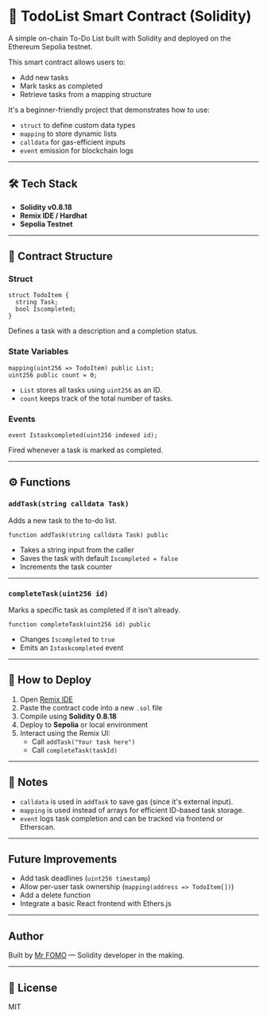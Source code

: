 # 📝 TodoList Smart Contract (Solidity)

A simple on-chain To-Do List built with Solidity and deployed on the Ethereum Sepolia testnet.

This smart contract allows users to:
- Add new tasks
- Mark tasks as completed
- Retrieve tasks from a mapping structure

It's a beginner-friendly project that demonstrates how to use:
- `struct` to define custom data types
- `mapping` to store dynamic lists
- `calldata` for gas-efficient inputs
- `event` emission for blockchain logs

---

## 🛠️ Tech Stack

- **Solidity v0.8.18**
- **Remix IDE / Hardhat**
- **Sepolia Testnet**

---

## 📂 Contract Structure

### Struct
```solidity
struct TodoItem {
  string Task;
  bool Iscompleted;
}
```
Defines a task with a description and a completion status.

### State Variables
```solidity
mapping(uint256 => TodoItem) public List;
uint256 public count = 0;
```
- `List` stores all tasks using `uint256` as an ID.
- `count` keeps track of the total number of tasks.

### Events
```solidity
event Istaskcompleted(uint256 indexed id);
```
Fired whenever a task is marked as completed.

---

## ⚙️ Functions

### `addTask(string calldata Task)`
Adds a new task to the to-do list.
```solidity
function addTask(string calldata Task) public
```
- Takes a string input from the caller
- Saves the task with default `Iscompleted = false`
- Increments the task counter

---

### `completeTask(uint256 id)`
Marks a specific task as completed if it isn't already.
```solidity
function completeTask(uint256 id) public
```
- Changes `Iscompleted` to `true`
- Emits an `Istaskcompleted` event

---

## 🚀 How to Deploy

1. Open [Remix IDE](https://remix.ethereum.org)
2. Paste the contract code into a new `.sol` file
3. Compile using **Solidity 0.8.18**
4. Deploy to **Sepolia** or local environment
5. Interact using the Remix UI:
   - Call `addTask("Your task here")`
   - Call `completeTask(taskId)`

---

## 📌 Notes

- `calldata` is used in `addTask` to save gas (since it's external input).
- `mapping` is used instead of arrays for efficient ID-based task storage.
- `event` logs task completion and can be tracked via frontend or Etherscan.

---

##  Future Improvements

- Add task deadlines (`uint256 timestamp`)
- Allow per-user task ownership (`mapping(address => TodoItem[])`)
- Add a delete function
- Integrate a basic React frontend with Ethers.js

---

##  Author

Built by [Mr FOMO](https://github.com/mrfomoweb3) — Solidity developer in the making.

---

## 🪪 License

MIT
